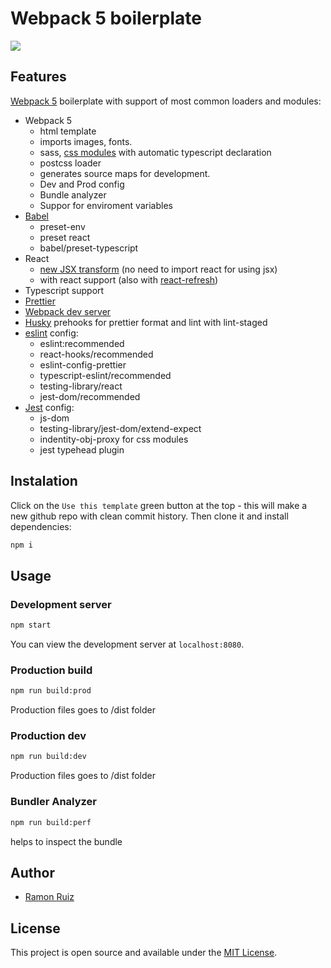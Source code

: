 # Webpack 5 boilerplate

![](https://habrastorage.org/webt/q-/lv/b0/q-lvb0d4li7cpi-hsctistlzooi.png)

## Features

[Webpack 5](https://webpack.js.org/) boilerplate with support of most common loaders and modules:

- Webpack 5
  - html template
  - imports images, fonts.
  - sass, [css modules](https://github.com/css-modules/css-modules) with automatic typescript declaration
  - postcss loader
  - generates source maps for development.
  - Dev and Prod config
  - Bundle analyzer
  - Suppor for enviroment variables
- [Babel](https://babeljs.io/)
  - preset-env
  - preset react
  - babel/preset-typescript
- React
  - [new JSX transform](https://reactjs.org/blog/2020/09/22/introducing-the-new-jsx-transform.html) (no need to import react for using jsx)
  - with react support (also with [react-refresh](https://www.npmjs.com/package/@pmmmwh/react-refresh-webpack-plugin))
- Typescript support
- [Prettier](https://www.npmjs.com/package/prettier)
- [Webpack dev server](https://webpack.js.org/configuration/dev-server/)
- [Husky](https://www.npmjs.com/package/husky) prehooks for prettier format and lint with lint-staged
- [eslint](https://www.npmjs.com/package/eslint) config:
  - eslint:recommended
  - react-hooks/recommended
  - eslint-config-prettier
  - typescript-eslint/recommended
  - testing-library/react
  - jest-dom/recommended
- [Jest](https://www.npmjs.com/package/jest) config:
  - js-dom
  - testing-library/jest-dom/extend-expect
  - indentity-obj-proxy for css modules
  - jest typehead plugin

## Instalation

Click on the `Use this template` green button at the top - this will make a new github repo with clean commit history. Then clone it and install dependencies:

```sh
npm i
```

## Usage

### Development server

```bash
npm start
```

You can view the development server at `localhost:8080`.

### Production build

```bash
npm run build:prod
```

Production files goes to /dist folder

### Production dev

```bash
npm run build:dev
```

Production files goes to /dist folder

### Bundler Analyzer

```bash
npm run build:perf
```

helps to inspect the bundle

## Author

- [Ramon Ruiz](https://github.com/ramonrp)

## License

This project is open source and available under the [MIT License](LICENSE).
